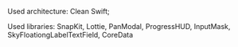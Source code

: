 Used architecture: Clean Swift;

Used libraries: SnapKit, Lottie, PanModal, ProgressHUD, InputMask, SkyFloationgLabelTextField, CoreData
